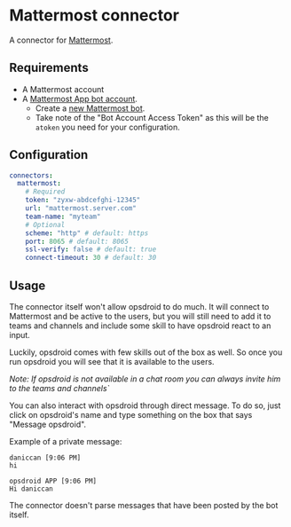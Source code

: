 # Mattermost connector

A connector for [Mattermost](https://mattermost.com/).

## Requirements

* A Mattermost account
* A [Mattermost App bot account](https://docs.mattermost.com/developer/bot-accounts.html).
  * Create a [new Mattermost bot](https://docs.mattermost.com/developer/bot-accounts.html).
  * Take note of the "Bot Account Access Token" as this will be the `atoken` you need for your configuration.

## Configuration

```yaml
connectors:
  mattermost:
    # Required
    token: "zyxw-abdcefghi-12345"
    url: "mattermost.server.com"
    team-name: "myteam"
    # Optional
    scheme: "http" # default: https
    port: 8065 # default: 8065
    ssl-verify: false # default: true
    connect-timeout: 30 # default: 30
```

## Usage
The connector itself won't allow opsdroid to do much. It will connect to Mattermost and be active to the users,
but you will still need to add it to teams and channels and include some skill to have opsdroid react to an input.

Luckily, opsdroid comes with few skills out of the box as well. So once you run opsdroid you will see that it is available to the users.

_Note: If opsdroid is not available in a chat room you can always invite him to the teams and channels`_

You can also interact with opsdroid through direct message. To do so, just click on opsdroid's name and type something on the box that says "Message opsdroid".

Example of a private message:

```
daniccan [9:06 PM]
hi

opsdroid APP [9:06 PM]
Hi daniccan
```

The connector doesn't parse messages that have been posted by the bot itself.
